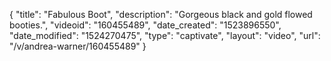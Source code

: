 {
    "title": "Fabulous Boot",
    "description": "Gorgeous black and gold flowed booties.",
    "videoid": "160455489",
    "date_created": "1523896550",
    "date_modified": "1524270475",
    "type": "captivate",
    "layout": "video",
    "url": "\/v\/andrea-warner\/160455489"
}